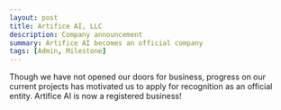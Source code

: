 ```yaml
---
layout: post
title: Artifice AI, LLC
description: Company announcement
summary: Artifice AI becomes an official company
tags: [Admin, Milestone]
---
```


Though we have not opened our doors for business, progress on our current projects has motivated us to apply for recognition as an official entity. Artifice AI is now a registered business!